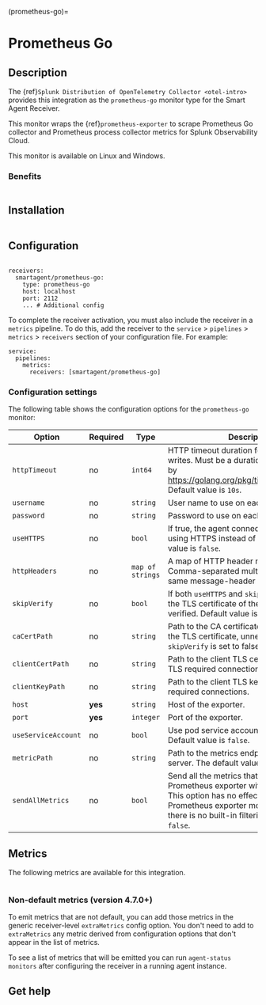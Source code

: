 (prometheus-go)=

# Prometheus Go
<meta name="Description" content="Use this Splunk Observability Cloud integration for the Prometheus Go monitor. See benefits, install, configuration, and metrics">

## Description

The {ref}`Splunk Distribution of OpenTelemetry Collector <otel-intro>` provides this integration as the `prometheus-go` monitor type for the Smart Agent Receiver.

This monitor wraps the {ref}`prometheus-exporter` to scrape Prometheus Go collector and Prometheus process collector metrics for Splunk Observability Cloud.

This monitor is available on Linux and Windows.

### Benefits

```{include} /_includes/benefits.md
```

## Installation

```{include} /_includes/collector-installation.md
```

## Configuration

```{include} /_includes/configuration.md
```

```
receivers:
  smartagent/prometheus-go:
    type: prometheus-go
    host: localhost
    port: 2112
    ... # Additional config
```

To complete the receiver activation, you must also include the receiver in a `metrics` pipeline. To do this, add the receiver to the `service` > `pipelines` > `metrics` > `receivers` section of your configuration file. For example:

```
service:
  pipelines:
    metrics:
      receivers: [smartagent/prometheus-go]
```

### Configuration settings

The following table shows the configuration options for the `prometheus-go` monitor:

| Option | Required | Type | Description |
| --- | --- | --- | --- |
| `httpTimeout` | no | `int64` | HTTP timeout duration for both reads and writes. Must be a duration string accepted by https://golang.org/pkg/time/#ParseDuration. Default value is `10s`. |
| `username` | no | `string` | User name to use on each request. |
| `password` | no | `string` | Password to use on each request. |
| `useHTTPS` | no | `bool` | If true, the agent connects to the server using HTTPS instead of plain HTTP. Default value is `false`. |
| `httpHeaders` | no | `map of strings` | A map of HTTP header names to values. Comma-separated multiple values for the same message-header are supported. |
| `skipVerify` | no | `bool` | If both `useHTTPS` and `skipVerify` are `true`, the TLS certificate of the exporter is not verified. Default value is `false`. |
| `caCertPath` | no | `string` | Path to the CA certificate that has signed the TLS certificate, unnecessary if `skipVerify` is set to false. |
| `clientCertPath` | no | `string` | Path to the client TLS certificate to use for TLS required connections. |
| `clientKeyPath` | no | `string` | Path to the client TLS key to use for TLS required connections. |
| `host` | **yes** | `string` | Host of the exporter. |
| `port` | **yes** | `integer` | Port of the exporter. |
| `useServiceAccount` | no | `bool` | Use pod service account to authenticate. Default value is `false`. |
| `metricPath` | no | `string` | Path to the metrics endpoint on the exporter server. The default value is `/metrics`. |
| `sendAllMetrics` | no | `bool` | Send all the metrics that come out of the Prometheus exporter without any filtering. This option has no effect when using the Prometheus exporter monitor directly, since there is no built-in filtering. Default value is `false`. |

## Metrics

The following metrics are available for this integration.

<div class="metrics-yaml" url="https://raw.githubusercontent.com/signalfx/signalfx-agent/main/pkg/monitors/prometheus/go/metadata.yaml"></div>

```{include} /_includes/metric-defs.md
```

### Non-default metrics (version 4.7.0+)

To emit metrics that are not default, you can add those metrics in the
generic receiver-level `extraMetrics` config option. You don't need to add to
`extraMetrics` any metric derived from configuration options that don't appear
 in the list of metrics.

To see a list of metrics that will be emitted you can run `agent-status
monitors` after configuring the receiver in a running agent instance.

## Get help

```{include} /_includes/troubleshooting.md
```

